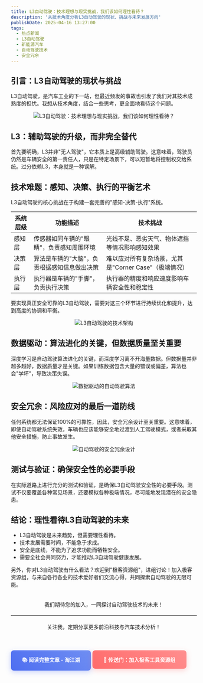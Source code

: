 ```yaml
---
title: L3自动驾驶：技术理想与现实挑战，我们该如何理性看待？
description: '从技术角度分析L3自动驾驶的现状、挑战与未来发展方向'
publishDate: 2025-04-16 13:27:00
tags:
  - 热点新闻
  - L3自动驾驶
  - 新能源汽车
  - 自动驾驶技术
  - 安全冗余
---
```


## 引言：L3自动驾驶的现状与挑战

L3自动驾驶，是汽车工业的下一站，但最近频发的事故也引发了我们对其技术成熟度的担忧。我想从技术角度，结合一些思考，更全面地看待这个问题。

<div style="text-align: center;">
  <img src="https://img.alicdn.com/imgextra/i4/2750187788/O1CN01GVsGd327Oxbn0hhfP_!!2750187788-2-taojianghu_pic_upload.png" alt="L3自动驾驶：技术理想与现实挑战，我们该如何理性看待？" style="margin: 0 auto;">
</div>

## L3：辅助驾驶的升级，而非完全替代

首先要明确，L3并非"无人驾驶"，它本质上是高级辅助驾驶。这意味着，驾驶员仍然是车辆安全的第一责任人，只是在特定场景下，可以短暂地将控制权交给系统。过分依赖L3，本身就是一种误解。

## 技术难题：感知、决策、执行的平衡艺术

L3自动驾驶的核心挑战在于构建一套完善的"感知-决策-执行"系统。

| 系统层级 | 功能描述 | 技术挑战 |
|---------|----------|-----------|
| 感知层 | 传感器如同车辆的"眼睛"，负责感知周围环境 | 光线不足、恶劣天气、物体遮挡等情况影响感知效果 |
| 决策层 | 算法是车辆的"大脑"，负责根据感知信息做出决策 | 难以应对所有复杂场景，尤其是"Corner Case"（极端情况） |
| 执行层 | 执行器是车辆的"手脚"，负责执行决策 | 执行器的精度和响应速度影响车辆安全性和稳定性 |

要实现真正安全可靠的L3自动驾驶，需要对这三个环节进行持续优化和提升，达到高度的协调和平衡。

<div style="text-align: center;">
  <img src="https://img.alicdn.com/imgextra/i1/2750187788/O1CN012RZ6z527Oxbq4ASDz_!!2750187788-2-taojianghu_pic_upload.png" alt="L3自动驾驶的技术架构" style="margin: 0 auto;">
</div>

## 数据驱动：算法进化的关键，但数据质量至关重要

深度学习是自动驾驶算法进化的关键，而深度学习离不开海量数据。但数据量并非越多越好，数据质量才是关键。如果训练数据包含大量的错误或偏差，算法也会"学坏"，导致决策失误。

<div style="text-align: center;">
  <img src="https://img.alicdn.com/imgextra/i3/2750187788/O1CN01lzmGym27Oxboyn4nA_!!2750187788-2-taojianghu_pic_upload.png" alt="数据驱动的自动驾驶算法" style="margin: 0 auto;">
</div>

## 安全冗余：风险应对的最后一道防线

任何系统都无法保证100%的可靠性，因此，安全冗余设计至关重要。这意味着，即使自动驾驶系统失效，车辆也应该能够安全地过渡到人工驾驶模式，或者采取其他安全措施，防止事故发生。

<div style="text-align: center;">
  <img src="https://img.alicdn.com/imgextra/i3/2750187788/O1CN01Yd39JE27Oxbo0ptKn_!!2750187788-2-taojianghu_pic_upload.png" alt="自动驾驶的安全冗余设计" style="margin: 0 auto;">
</div>

## 测试与验证：确保安全性的必要手段

在实际道路上进行充分的测试和验证，是确保L3自动驾驶安全性的必要手段。测试不仅要覆盖各种常见场景，还要模拟各种极端情况，尽可能地发现潜在的安全隐患。

## 结论：理性看待L3自动驾驶的未来

- L3自动驾驶是未来趋势，但需要理性看待。
- 技术发展需要时间，不能急于求成。
- 安全是底线，不能为了追求功能而牺牲安全。
- 需要全社会共同努力，才能推动L3自动驾驶健康发展。

另外，你对L3自动驾驶有什么看法？欢迎到"极客资源组"，进组讨论！加入极客资源组，与来自各行各业的技术爱好者们交流心得，共同探索自动驾驶的无限可能。

<div style="display: flex; flex-direction: column; align-items: center; margin: 20px 0;">
  <p style="margin-bottom: 10px;">我们期待您的加入，一同探讨自动驾驶技术的未来！</p>
  
  <div style="width: 100%; text-align: center; margin: 10px 0;">
    <hr style="width: 100%; margin: 0 auto;" />
  </div>
  
  <p style="margin-top: 10px;">关注我，定期分享更多前沿科技与汽车技术分析！</p>
</div>

<a href="https://jianghu.taobao.com/detail/47301_25119564?spm=a21xtc.30105320.0.0.1726cb170Jadoo" style="display: inline-block; padding: 15px 30px; background: linear-gradient(45deg, #4E6EF1, #6F8EF2); color: white; text-decoration: none; border-radius: 8px; font-weight: bold; margin: 20px 0; box-shadow: 0 4px 15px rgba(78,110,241,0.3); transition: all 0.3s ease;" onmouseover="this.style.transform='translateY(-2px)'" onmouseout="this.style.transform='translateY(0)'">
    📚 阅读完整文章 - 淘江湖
</a>

<a href="https://chat.jianghu.taobao.com/chat/20010" style="display: inline-block; padding: 15px 30px; background: linear-gradient(45deg, #FF6B6B, #FF8E8E); color: white; text-decoration: none; border-radius: 8px; font-weight: bold; margin: 20px 0; box-shadow: 0 4px 15px rgba(255,107,107,0.3); transition: all 0.3s ease;" onmouseover="this.style.transform='translateY(-2px)'" onmouseout="this.style.transform='translateY(0)'">
    🚀 传送门：加入极客工具资源组
</a>